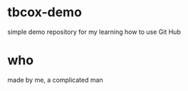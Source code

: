 # tbcox-demo
simple demo repository for my learning how to use Git Hub
# who
made by me, a complicated man
